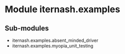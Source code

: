 Module iternash.examples
========================

Sub-modules
-----------
* iternash.examples.absent_minded_driver
* iternash.examples.myopia_unit_testing